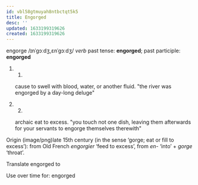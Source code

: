 ```yaml
---
id: vbl58gtmuyah8ntbctqt5k5
title: Engorged
desc: ''
updated: 1633199319626
created: 1633199319626
---
```


engorge
/ɪnˈɡɔːdʒ,ɛnˈɡɔːdʒ/
*verb*
past tense: **engorged**; past participle: **engorged**

1. 1.
    cause to swell with blood, water, or another fluid.
    "the river was engorged by a day-long deluge"
    
2. 2.
    archaic
    eat to excess.
    "you touch not one dish, leaving them afterwards for your servants to engorge themselves therewith"
    

Origin
(image/png)late 15th century (in the sense ‘gorge; eat or fill to excess’): from Old French *engorgier* ‘feed to excess’, from *en-* ‘into’ + *gorge* ‘throat’.

Translate engorged to

Use over time for: engorged
